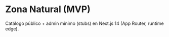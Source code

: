 ﻿# Zona Natural (MVP)
Catálogo público + admin mínimo (stubs) en Next.js 14 (App Router, runtime edge).
